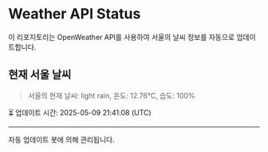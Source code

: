 
# Weather API Status

이 리포지토리는 OpenWeather API를 사용하여 서울의 날씨 정보를 자동으로 업데이트합니다.

## 현재 서울 날씨
> 서울의 현재 날씨: light rain, 온도: 12.76°C, 습도: 100%

⏳ 업데이트 시간: 2025-05-09 21:41:08 (UTC)

---
자동 업데이트 봇에 의해 관리됩니다.
